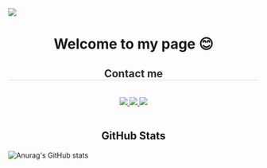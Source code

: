 <img src="https://capsule-render.vercel.app/api?type=waving&height=200&color=0:ff9a9e,100:89c4f4&fontAlignY=40&text=Yerim's%20Github&section=header">


<h1 align="center">Welcome to my page 😊</h1>

<div align= "center">
    <h2 style="border-bottom: 1px solid #d8dee4; color: #282d33;"> Contact me </h2> <br> 
    <div align= "center"> <a href=> <img src="https://img.shields.io/badge/Instagram-E4405F?style=for-the-badge&logo=Instagram&logoColor=white&link="> </a>
         <a href=> <img src="https://img.shields.io/badge/Notion-000000?style=for-the-badge&logo=Notion&logoColor=white&link="> </a>
         <a href=mailto:> <img src="https://img.shields.io/badge/Gmail-EA4335?style=for-the-badge&logo=Gmail&logoColor=white&link=mailto:"> </a>
          </div>  <br> 
    <div align= "center">  </div> 
    </div>
    

<h2 align="center">GitHub Stats</h2>

![Anurag's GitHub stats](https://github-readme-stats.vercel.app/api?username=yerimyo&theme=shadow_blue&show_icons=true)

